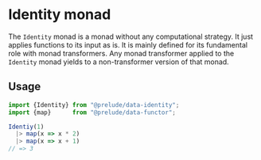 # Identity monad

The `Identity` monad is a monad without any computational strategy. It just 
applies functions to its input as is. It is mainly defined for its fundamental 
role with monad transformers. Any monad transformer applied to the `Identity`
monad yields to a non-transformer version of that monad.
 
## Usage

```js
import {Identity} from "@prelude/data-identity";
import {map}      from "@prelude/data-functor";

Identiy(1)
  |> map(x => x * 2)
  |> map(x => x + 1)
// => 3
```
